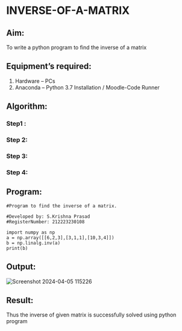 # INVERSE-OF-A-MATRIX
## Aim:
To write a python program to find the inverse of a matrix
## Equipment’s required:
1. 	Hardware – PCs
2. 	Anaconda – Python 3.7 Installation / Moodle-Code Runner
## Algorithm:
### Step1 : 
### Step 2: 
### Step 3: 
### Step 4: 

## Program:
```
#Program to find the inverse of a matrix.

#Developed by: S.Krishna Prasad
#RegisterNumber: 212223230108
```
```
import numpy as np
a = np.array([[6,2,3],[3,1,1],[10,3,4]])
b = np.linalg.inv(a)
print(b)
```
## Output:
![Screenshot 2024-04-05 115226](https://github.com/KrishnaPrasad148/INVERSE-OF-A-MATRIX/assets/147332763/86c47591-df2e-4214-a548-2ea0ff698a66)

## Result:
Thus the inverse of given matrix is successfully solved using python program

